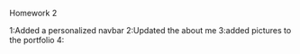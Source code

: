 Homework 2

1:Added a personalized navbar
2:Updated the about me
3:added pictures to the portfolio
4: